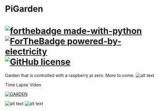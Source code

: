 # PiGarden 
# [![forthebadge made-with-python](http://ForTheBadge.com/images/badges/made-with-python.svg)](https://www.python.org/) [![ForTheBadge powered-by-electricity](http://ForTheBadge.com/images/badges/powered-by-electricity.svg)](http://ForTheBadge.com) [![GitHub license](https://img.shields.io/github/license/Naereen/StrapDown.js.svg)](https://github.com/Naereen/StrapDown.js/blob/master/LICENSE)

Garden that is controlled with a raspberry pi zero. More to come. 
![alt text](https://raw.github.com/ataffe/smartGarden/master/infographic/Infographic.png)


Time Lapse Video 

[![GARDEN](https://img.youtube.com/vi/HcUiwqYfW7I/0.jpg)](https://www.youtube.com/watch?v=HcUiwqYfW7I&feature=youtu.be)


![alt text](https://raw.github.com/ataffe/smartGarden/master/infographic/Elastic_Stack_Logo.jpg) ![alt text](https://raw.github.com/ataffe/smartGarden/master/infographic/RPI_Logo.png) 
